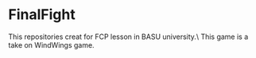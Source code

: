# FinalFight
This repositories creat for FCP lesson in BASU university.\\
This game is a take on WindWings game.
